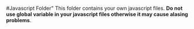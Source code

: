 #Javascript Folder"
This folder contains your own javascript files.
**Do not use global variable in your javascript files otherwise it may cause alasing problems**.